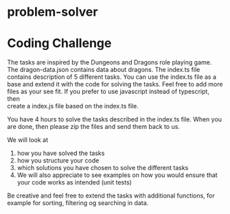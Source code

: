 # problem-solver

Coding Challenge
========================

The tasks are inspired by the Dungeons and Dragons role playing game.
The dragon-data.json contains data about dragons.
The index.ts file contains description of 5 different tasks.
You can use the index.ts file as a base and extend it with the 
code for solving the tasks. Feel free to add more files as your see fit.
If you prefer to use javascript instead of typescript, then  
create a index.js file based on the index.ts file.

You have 4 hours to solve the tasks described in the index.ts file.
When you are done, then please zip the files and send them back to us.

We will look at
1. how you have solved the tasks
2. how you structure your code
3. which solutions you have chosen to solve the different tasks
4. We will also appreciate to see examples on how you would ensure that your code works
as intended (unit tests)

Be creative and feel free to extend the tasks with additional functions, for example
for sorting, filtering og searching in data.
